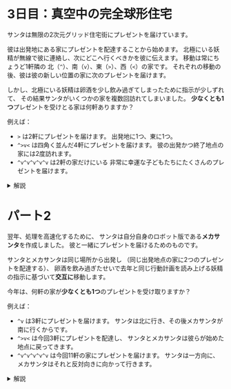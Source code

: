 # 3日目：真空中の完全球形住宅

サンタは無限の2次元グリッド住宅街にプレゼントを届けています。

彼は出発地にある家にプレゼントを配達することから始めます。
北極にいる妖精が無線で彼に連絡し、次にどこへ行くべきかを彼に伝えます。
移動は常にちょうど1軒隣の
北（`^`）、南（`v`）、東（`>`）、西（`<`）の家です。
それぞれの移動の後、彼は彼の新しい位置の家に次のプレゼントを届けます。

しかし、北極にいる妖精は卵酒を少し飲み過ぎてしまったために指示が少しずれて、
その結果サンタがいくつかの家を複数回訪れてしまいました。
**少なくとも1つ**プレゼントを受けとる家は何軒ありますか？

例えば：

- `>` は2軒にプレゼントを届けます。
出発地に1つ、東に1つ。
- `^>v<` は四角く並んだ4軒にプレゼントを届けます。
彼の出発かつ終了地点の家には2度訪れます。
- `^v^v^v^v^v` は2軒の家だけにいる
非常に幸運な子どもたちにたくさんのプレゼントを届けます。

<details><summary>解説</summary><div>

座標がどちらに広がるのか事前に予測できないので、配列で扱うのは難しい。
座標の集合で扱うと制約なく扱いやすい。

```haskell
import qualified Data.Set as S

part1 :: String  -- 指示
      -> Int     -- 答え
part1 = S.size . S.fromList . scanl step (0,0)

step (x,y) '^' = (pred x, y)
step (x,y) 'v' = (succ x, y)
step (x,y) '<' = (x, pred y)
step (x,y) '>' = (x, succ y)
```

</div></details>

# パート2

翌年、処理を高速化するために、
サンタは自分自身のロボット版である**メカサンタ**を作成しました。
彼と一緒にプレゼントを届けるためのものです。

サンタとメカサンタは同じ場所から出発し
（同じ出発地点の家に2つのプレゼントを配達する）、
卵酒を飲み過ぎたせいで去年と同じ行動計画を読み上げる妖精の指示に基づいて**交互に**移動します。

今年は、何軒の家が**少なくとも1つ**のプレゼントを受け取りますか？

例えば：

- `^v` は3軒にプレゼントを届けます。
サンタは北に行き、その後メカサンタが南に行くからです。
- `^>v<` は今回3軒にプレゼントを配達し、
サンタとメカサンタは彼らが始めた地点に戻ってきます。
- `^v^v^v^v^v` は今回11軒の家にプレゼントを届けます。
サンタは一方向に、メカサンタはそれと反対向きに向かって行きます。

<details><summary>解説</summary><div>

入力を、サンタ用とメカサンタ用に分離した後はパート1と同じやり方で座標を得て、
合わせてから数えればよい。

```haskell
part2 :: String  -- 指示
      -> Int     -- 答え
part2 cs = S.size . S.fromList $ go cs1 ++ go cs2
  where
    cbs = zip cs $ cycle [True, False]
    cs1 = [c | (c, True ) <- cbs]
    cs2 = [c | (c, False) <- cbs]
    go = scanl step (0,0)
```

</div></details>
